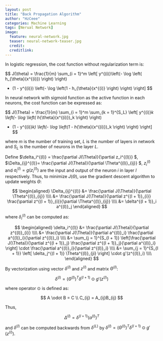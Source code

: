 ```yaml
---
layout: post
title: "Back Propagation Algorithm"
author: "HzCeee"
categories: Machine Learning
tags: [Nerual Network]
image:
  feature: neural-network.jpg
  teaser: neural-network-teaser.jpg
  credit:
  creditlink:
---
```


In logistic regression, the cost function without regularization term is:

$$
J(\theta) = \frac{1}{m} \sum_{i = 1}^m \left[ 
y^{(i)}\left(- \log \left( h_{\theta}(x^{(i)}) \right) \right)
+ (1 - y^{(i)}) \left(- \log \left(1 - h_{\theta}(x^{(i)} \right) \right)
\right]
$$

In neural network with sigmoid function as the active function in each neurons, the cost function can be expressed as:

$$
J(\Theta) = \frac{1}{m} \sum_{i = 1}^m \sum_{k = 1}^{S_L}
\left[ 
y^{(i)}_k \left(- \log \left( h_{\theta}(x^{(i)})_k \right) \right)
+ (1 - y^{(i)}_k) \left(- \log \left(1 - h_{\theta}(x^{(i)})_k \right) \right)
\right]
$$

where $m$ is the number of training set, $L$ is the number of layers in network and $S_L$ is the number of neurons in the layer $L$.

Define $\delta_i^{(l)} = \frac{\partial J(\Theta)}{\partial z_i^{(l)}} $, $\Delta_{ij}^{(l)}= \frac{\partial J(\Theta)}{\partial \Theta^{(l)}_{ij}} $, $z^{(l)}_i$ and $a^{(l)}_i = g(z^{(l)}_i)$ are the input and output of the neuron $i$ in layer $l$ respectively. Thus, to minimize $J(\Theta)$, use the gradient descent algorithm to update weights $\Theta$:

$$
\begin{aligned}
\Delta_{ij}^{(l)}
&= \frac{\partial J(\Theta)}{\partial \Theta^{(l)}_{ij}} \\\\
&= \frac{\partial J(\Theta)}{\partial z^{(l + 1)}_{i}} \frac{\partial z^{(l + 1)}_{i}}{\partial \Theta^{(l)}_{ij}} \\\\
&= \delta^{(l + 1)}_i a^{(l)}_j
\end{aligned}
$$

where $\delta_i^{(l)}$ can be computed as:

$$
\begin{aligned}
\delta_i^{(l)}
&= \frac{\partial J(\Theta)}{\partial z^{(l)}_{i}} \\\\
&= \frac{\partial J(\Theta)}{\partial a^{(l)}_i} \frac{\partial a^{(l)}_i}{\partial z^{(l)}_i} \\\\
&= \sum_{j = 1}^{S_{l + 1}} \left[\frac{\partial J(\Theta)}{\partial z^{(l + 1)}_j} \frac{\partial z^{(l + 1)}_j}{\partial a^{(l)}_i} \right] \cdot
\frac{\partial a^{(l)}_i}{\partial z^{(l)}_i} \\\\
&= \sum_{j = 1}^{S_{l + 1}} \left[ \delta_j^{(l + 1)} \Theta^{(l)}_{ji} \right] \cdot g'(z^{(l)}_i) \\\\
\end{aligned}
$$

By vectorization using vector $\delta^{(l)}​$ and $z^{(l)}​$ and matrix $\Theta^{(l)}​$:

$$
\delta^{(l)} = (\Theta^{(l)})^T \delta^{(l + 1)} \odot g'(z^{(l)})
$$

where operator $\odot$ is defined as:

$$
A \odot B = C \\
C_{ij} = A_{ij}B_{ij}
$$

Thus,

$$
\Delta^{(l)} = \delta^{(l + 1)} (a^{(l)})^T
$$

and $\delta^{(l)}$ can be computed backwards from $\delta^{(L)}$ by $\delta^{(l)} = (\Theta^{(l)})^T \delta^{(l + 1)} \odot g'(z^{(l)})$.
